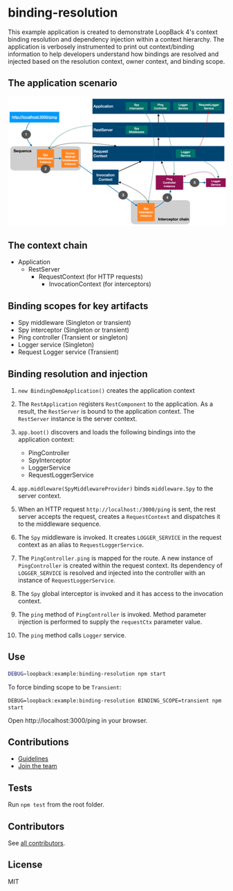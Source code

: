 # binding-resolution

This example application is created to demonstrate LoopBack 4's context binding
resolution and dependency injection within a context hierarchy. The application
is verbosely instrumented to print out context/binding information to help
developers understand how bindings are resolved and injected based on the
resolution context, owner context, and binding scope.

## The application scenario

![binding-resolution](binding-resolution.png)

## The context chain

- Application
  - RestServer
    - RequestContext (for HTTP requests)
      - InvocationContext (for interceptors)

## Binding scopes for key artifacts

- Spy middleware (Singleton or transient)
- Spy interceptor (Singleton or transient)
- Ping controller (Transient or singleton)
- Logger service (Singleton)
- Request Logger service (Transient)

## Binding resolution and injection

1. `new BindingDemoApplication()` creates the application context
2. The `RestApplication` registers `RestComponent` to the application. As a
   result, the `RestServer` is bound to the application context. The
   `RestServer` instance is the server context.
3. `app.boot()` discovers and loads the following bindings into the application
   context:

   - PingController
   - SpyInterceptor
   - LoggerService
   - RequestLoggerService

4. `app.middleware(SpyMiddlewareProvider)` binds `middleware.Spy` to the server
   context.

5. When an HTTP request `http://localhost:/3000/ping` is sent, the rest server
   accepts the request, creates a `RequestContext` and dispatches it to the
   middleware sequence.

6. The `Spy` middleware is invoked. It creates `LOGGER_SERVICE` in the request
   context as an alias to `RequestLoggerService`.

7. The `PingController.ping` is mapped for the route. A new instance of
   `PingController` is created within the request context. Its dependency of
   `LOGGER_SERVICE` is resolved and injected into the controller with an
   instance of `RequestLoggerService`.

8. The `Spy` global interceptor is invoked and it has access to the invocation
   context.

9. The `ping` method of `PingController` is invoked. Method parameter injection
   is performed to supply the `requestCtx` parameter value.

10. The `ping` method calls `Logger` service.

## Use

```sh
DEBUG=loopback:example:binding-resolution npm start
```

To force binding scope to be `Transient`:

```
DEBUG=loopback:example:binding-resolution BINDING_SCOPE=transient npm start
```

Open http://localhost:3000/ping in your browser.

## Contributions

- [Guidelines](https://github.com/strongloop/loopback-next/blob/master/docs/CONTRIBUTING.md)
- [Join the team](https://github.com/strongloop/loopback-next/issues/110)

## Tests

Run `npm test` from the root folder.

## Contributors

See
[all contributors](https://github.com/strongloop/loopback-next/graphs/contributors).

## License

MIT
